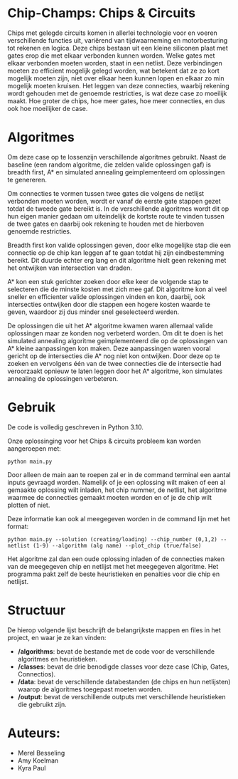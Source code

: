 # Chip-Champs: Chips & Circuits
Chips met gelegde circuits komen in allerlei technologie voor en voeren verschillende functies uit, variërend van tijdwaarneming en motorbesturing tot rekenen en logica. Deze chips bestaan uit een kleine siliconen plaat met gates erop die met elkaar verbonden kunnen worden. Welke gates met elkaar verbonden moeten worden, staat in een netlist. Deze verbindingen moeten zo efficient mogelijk gelegd worden, wat betekent dat ze zo kort mogelijk moeten zijn, niet over elkaar heen kunnen lopen en elkaar zo min mogelijk moeten kruisen. Het leggen van deze connecties, waarbij rekening wordt gehouden met de genoemde restricties, is wat deze case zo moeilijk maakt. Hoe groter de chips, hoe meer gates, hoe meer connecties, en dus ook hoe moeilijker de case.

# Algoritmes
Om deze case op te lossenzijn verschillende algoritmes gebruikt. Naast de baseline (een random algoritme, die zelden valide oplossingen gaf) is breadth first, A* en simulated annealing geimplementeerd om oplossingen te genereren. 

Om connecties te vormen tussen twee gates die volgens de netlijst verbonden moeten worden, wordt er vanaf de eerste gate stappen gezet totdat de tweede gate bereikt is. In de verschillende algoritmes wordt dit op hun eigen manier gedaan om uiteindelijk de kortste route te vinden tussen de twee gates en daarbij ook rekening te houden met de hierboven genoemde restricties.

Breadth first kon valide oplossingen geven, door elke mogelijke stap die een connectie op de chip kan leggen af te gaan totdat hij zijn eindbestemming bereikt. Dit duurde echter erg lang en dit algoritme hielt geen rekening met het ontwijken van intersection van draden. 

A* kon een stuk gerichter zoeken door elke keer de volgende stap te selecteren die de minste kosten met zich mee gaf. Dit algoritme kon al veel sneller en efficienter valide oplossingen vinden en kon, daarbij, ook intersecties ontwijken door die stappen een hogere kosten waarde te geven, waardoor zij dus minder snel geselecteerd werden. 

De oplossingen die uit het A* algoritme kwamen waren allemaal valide oplossingen maar ze konden nog verbeterd worden. Om dit te doen is het simulated annealing algoritme geimplementeerd die op de oplossingen van A* kleine aanpassingen kon maken. Deze aanpassingen waren vooral gericht op de intersecties die A* nog niet kon ontwijken. Door deze op te zoeken en vervolgens één van de twee connecties die de intersectie had veroorzaakt opnieuw te laten leggen door het A* algoritme, kon simulates annealing de oplossingen verbeteren.

# Gebruik
De code is volledig geschreven in Python 3.10.

Onze oplossinging voor het Chips & circuits probleem kan worden aangeroepen met:

```python main.py```

Door alleen de main aan te roepen zal er in de command terminal een aantal inputs gevraagd worden. Namelijk of je een oplossing wilt maken of een al gemaakte oplossing wilt inladen, het chip nummer, de netlist, het algoritme waarmee de connecties gemaakt moeten worden en of je de chip wilt plotten of niet.

Deze informatie kan ook al meegegeven worden in de command lijn met het format:

```python main.py --solution (creating/loading) --chip_number (0,1,2) --netlist (1-9) --algorithm (alg name) --plot_chip (true/false)```

Het algoritme zal dan een oude oplossing inladen of de connecties maken van de meegegeven chip en netlijst met het meegegeven algoritme. Het programma pakt zelf de beste heuristieken en penalties voor die chip en netlijst.

# Structuur
De hierop volgende lijst beschrijft de belangrijkste mappen en files in het project, en waar je ze kan vinden:
- **/algorithms**: bevat de bestande met de code voor de verschillende algoritmes en heuristieken.
- **/classes**: bevat de drie benodigde classes voor deze case (Chip, Gates, Connectios).
- **/data**: bevat de verschillende databestanden (de chips en hun netlijsten) waarop de algoritmes toegepast moeten worden.
- **/output**: bevat de verschillende outputs met verschillende heuristieken die gebruikt zijn.

# Auteurs:
- Merel Besseling
- Amy Koelman
- Kyra Paul
